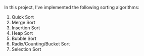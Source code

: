 In this project, I've implemented the following sorting algorithms:
1. Quick Sort
2. Merge Sort
3. Insertion Sort
4. Heap Sort
5. Bubble Sort
6. Radix/Counting/Bucket Sort
7. Selection Sort
